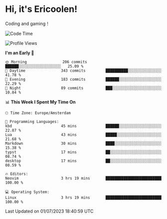 # Hi, it's Ericoolen!
Coding and gaming！

<!--START_SECTION:waka-->
![Code Time](http://img.shields.io/badge/Code%20Time-878%20hrs%209%20mins-blue)

![Profile Views](http://img.shields.io/badge/Profile%20Views-0-blue)

**I'm an Early 🐤** 

```text
🌞 Morning                206 commits         ██████░░░░░░░░░░░░░░░░░░░   25.09 % 
🌆 Daytime                343 commits         ██████████░░░░░░░░░░░░░░░   41.78 % 
🌃 Evening                183 commits         ██████░░░░░░░░░░░░░░░░░░░   22.29 % 
🌙 Night                  89 commits          ███░░░░░░░░░░░░░░░░░░░░░░   10.84 % 
```


📊 **This Week I Spent My Time On** 

```text
🕑︎ Time Zone: Europe/Amsterdam

💬 Programming Languages: 
kbd                      45 mins             ██████░░░░░░░░░░░░░░░░░░░   22.87 % 
Lua                      43 mins             █████░░░░░░░░░░░░░░░░░░░░   21.68 % 
Markdown                 30 mins             ████░░░░░░░░░░░░░░░░░░░░░   15.38 % 
typst                    17 mins             ██░░░░░░░░░░░░░░░░░░░░░░░   08.74 % 
desktop                  17 mins             ██░░░░░░░░░░░░░░░░░░░░░░░   08.59 % 

🔥 Editors: 
Neovim                   3 hrs 19 mins       █████████████████████████   100.00 % 

💻 Operating System: 
Linux                    3 hrs 19 mins       █████████████████████████   100.00 % 
```


 Last Updated on 01/07/2023 18:40:59 UTC
<!--END_SECTION:waka-->

